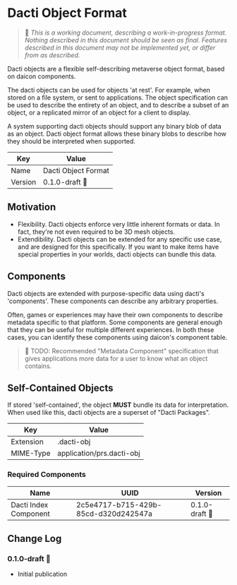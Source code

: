 # Dacti Object Format

> 🚧 *This is a working document, describing a work-in-progress format. Nothing described in this document should be seen as final. Features described in this document may not be implemented yet, or differ from as described.*

Dacti objects are a flexible self-describing metaverse object format, based on daicon components.

The dacti objects can be used for objects 'at rest'. For example, when stored on a file system, or sent to applications. The object specification can be used to describe the entirety of an object, and to describe a subset of an object, or a replicated mirror of an object for a client to display.

A system supporting dacti objects should support any binary blob of data as an object. Dacti object format allows these binary blobs to describe how they should be interpreted when supported.

| Key | Value |
| --- | --- |
| Name | Dacti Object Format |
| Version | 0.1.0-draft 🚧 |

## Motivation

- Flexibility. Dacti objects enforce very little inherent formats or data. In fact, they're not even required to be 3D mesh objects.
- Extendibility. Dacti objects can be extended for any specific use case, and are designed for this specifically. If you want to make items have special properties in your worlds, dacti objects can bundle this data.

## Components

Dacti objects are extended with purpose-specific data using dacti's 'components'. These components can describe any arbitrary properties.

Often, games or experiences may have their own components to describe metadata specific to that platform. Some components are general enough that they can be useful for multiple different experiences. In both these cases, you can identify these components using daicon's component table.

> 🚧 TODO: Recommended "Metadata Component" specification that gives applications more data for a user to know what an object contains.

## Self-Contained Objects

If stored 'self-contained', the object **MUST** bundle its data for interpretation. When used like this, dacti objects are a superset of "Dacti Packages".

| Key | Value |
| --- | --- |
| Extension | .dacti-obj |
| MIME-Type | application/prs.dacti-obj |

### Required Components

| Name | UUID | Version |
| --- | --- | --- |
| Dacti Index Component | 2c5e4717-b715-429b-85cd-d320d242547a | 0.1.0-draft 🚧 |

## Change Log

### 0.1.0-draft 🚧

- Initial publication
